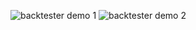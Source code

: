 ![backtester demo 1](https://user-images.githubusercontent.com/86089564/190117271-32372291-978b-403b-95fb-24d68f1a9bd2.png)
![backtester demo 2](https://user-images.githubusercontent.com/86089564/190117314-c343ad9e-431c-4988-9cbb-5e02f1613eb7.png)
